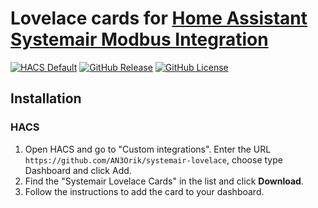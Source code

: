 # Lovelace cards for [Home Assistant Systemair Modbus Integration](https://github.com/AN3Orik/systemair)

[![HACS Default](https://img.shields.io/badge/HACS-Default-blue.svg?style=for-the-badge)](https://github.com/hacs/integration)
[![GitHub Release](https://img.shields.io/github/v/release/AN3Orik/systemair-lovelace?style=for-the-badge)](https://github.com/AN3Orik/systemair-lovelace/releases)
[![GitHub License](https://img.shields.io/github/license/AN3Orik/systemair-lovelace?style=for-the-badge)](https://github.com/AN3Orik/systemair-lovelace/blob/main/LICENSE)

## Installation

### HACS

1.  Open HACS and go to "Custom integrations". Enter the URL `https://github.com/AN3Orik/systemair-lovelace`, choose type Dashboard and click Add.
2.  Find the "Systemair Lovelace Cards" in the list and click **Download**.
3.  Follow the instructions to add the card to your dashboard.
